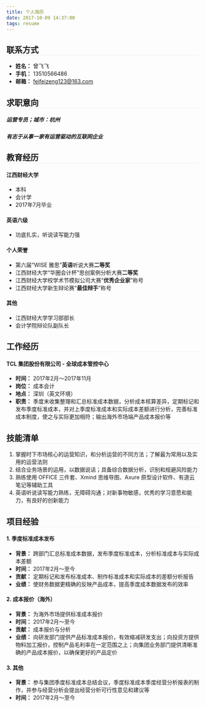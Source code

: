 ```yaml
---
title: 个人简历
date: 2017-10-09 14:37:00
tags: resume
---
```


<style type="text/css">
  .post-info {
    display: none;
  }

  h1, h2 {
    border-bottom: 1px solid #eeeeee;
  }
</style>

## 联系方式

* **姓名：** 曾飞飞
* **手机：** 13510566486
* **邮箱：** feifeizeng123@163.com

## 求职意向

##### 运营专员；城市：杭州
##### 有志于从事一家有运营驱动的互联网企业

## 教育经历

#### 江西财经大学

* 本科
* 会计学
* 2017年7月毕业

#### 英语六级

* 功底扎实，听说读写能力强

#### 个人荣誉

* 第六届“WISE 雅思”**英语**听说大赛**二等奖**
* 江西财经大学“华圈会计杯”思创案例分析大赛**二等奖**
* 江西财经大学校学术节模拟公司大赛“**优秀企业家**”称号
* 江西财经大学新生辩论赛“**最佳辩手**”称号

#### 其他

* 江西财经大学学习部部长
* 会计学院辩论队副队长

## 工作经历

#### TCL 集团股份有限公司 - 全球成本管控中心

* **时间：** 2017年2月～2017年11月
* **岗位：** 成本会计
* **地点：** 深圳（英文环境）
* **职责：** 季度末收集整理和汇总标准成本数据，分析成本核算差异，定期标记和发布季度标准成本，并对上季度标准成本和实际成本差额进行分析，完善标准成本制度，使之与实际更加相符；输出海外市场端产品成本报价等

## 技能清单

1. 掌握时下市场核心的运营知识，和分析运营的不同方法；了解最为常用以及实用的运营法则
2. 结合业务场景的运用，以数据说话；具备综合数据分析，识别和规避风险能力
3. 熟练使用 OFFICE 三件套、Xmind 思维导图、Axure 原型设计软件、有道云笔记等辅助工具
4. 英语听说读写能力熟练，无障碍沟通；对新事物敏感，优秀的学习意愿和能力，有良好的创新能力

## 项目经验

#### 1. 季度标准成本发布

  * **背景：** 跨部门汇总标准成本数据，发布季度标准成本，分析标准成本与实际成本差额
  * **时间：** 2017年2月～至今
  * **贡献：** 定期标记和发布标准成本、制作标准成本和实际成本的差额分析报告
  * **业绩：** 使财务数据更精确的反映产品成本，提高季度成本数据发布的效率

#### 2. 成本报价（海外）

  * **背景：** 为海外市场提供标准成本报价
  * **时间：** 2017年2月～至今
  * **贡献：** 成本报价与分析
  * **业绩：** 向研发部门提供产品标准成本报价，有效缩减研发支出；向投资方提供物料加工报价，控制产品毛利率在一定范围之上；向集团业务部门提供清晰准确的产品成本报价，以确保更好的产品定价

#### 3. 其他

  * **背景：** 参与集团季度标准成本总结会议，季度标准成本季度经营分析报表的制作，并参与经营分析会提出经营分析可行性意见和建议等
  * **时间：** 2017年2月～至今

